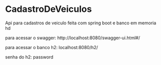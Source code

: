 # CadastroDeVeiculos

Api para cadastros de veiculo feita com spring boot e banco em memoria hd

para acessar o swagger: http://localhost:8080/swagger-ui.html#/

para acessar o banco h2: localhost:8080/h2/

senha do h2: password
